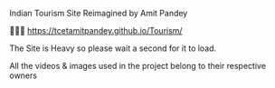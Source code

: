 Indian Tourism Site Reimagined by Amit Pandey 

🚀🚀🚀 https://tcetamitpandey.github.io/Tourism/

The Site is Heavy so please wait a second for it to load.

All the videos & images used in the project belong to their respective owners
